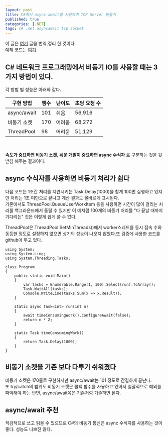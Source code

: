 ```yaml
---
layout: post
title: C#에서 async-await를 사용하여 TCP Server 만들기
published: true
categories: [.NET]
tags: c# .net asyncawait tcp socket
---
```

이 글은 [여기](http://qiita.com/tadokoro/items/76085061c38de3d021c0 ) 글을 번역,정리 한 것이다.  
예제 코드는 [여기](https://github.com/hythof/csharp_tcp_server_benchmark )  
  
  
## C# 네트워크 프로그래밍에서 비동기 IO를 사용할 때는 3가지 방법이 있다.  
각 방법 별 성능은 아래와 같다.  
  
| 구현 방법       | 행수 | 난이도 | 초당 요청 수 |
|----------------|------|--------|------------------|
| async/await    | 101  | 쉬움 | 56,916           |
| 비동기 소켓 | 170  | 어려움 | 68,272           |
| ThreadPool     | 98   | 어려움 | 51,129           |
  
<br/>
  
**속도가 중요하면 비동기 소켓**, **쉬운 개발이 중요하면 async 수식자** 로 구분하는 것을 뒷 받침 해주는 결과이다.  
  
  
  
## async 수식자를 사용하면 비동기 처리가 쉽다
다음 코드는 1초간 처리를 지연시키는 Task.Delay(1000)을 합계 100번 실행하고 있지만 처리는 1초 미만으로 끝나고 계산 결과도 올바르게 표시된다.  
기존에서도 ThreadPool.QueueUserWorkItem 등을 사용하면 시간이 많이 걸리는 처리를 백그라운드에서 돌릴 수 있지만 이 예처럼 100개의 비동기 처리를 "다 끝날 때까지 기다리는" 것은 이렇게 쉽게 쓸 수 없다.  
  
ThreadPool은 ThreadPool.SetMinThreads()에서 worker스레드를 동시 접속 수와 동등한 정도로 설정하지 않으면 상기의 성능이 나오지 않았다.또 검증에 사용한 코드를 github에 두고 있다.  
  
```
using System;
using System.Linq;
using System.Threading.Tasks;

class Program
{
    public static void Main()
    {
        var tasks = Enumerable.Range(1, 100).Select(run).ToArray();
        Task.WaitAll(tasks);
        Console.WriteLine(tasks.Sum(x => x.Result));
    }

    static async Task<int> run(int n)
    {
        await timeConsumingWork().ConfigureAwait(false);
        return n * 2;
    }

    static Task timeConsumingWork()
    {
        return Task.Delay(1000);
    }
}
```
  
  
  
## 비동기 소켓을 기존 보다 다루기 쉬워졌다
비동기 소켓은 170줄로 구현하지만 async/await는 101 정도로 간결하게 끝난다.  
또 try/catch의 범위도 비동기 소켓은 콜백 함수를 사용하고 있어서 일괄적으로 예외를 파악해야 하는 반면, async/await쪽은 기존처럼 기술하면 된다.  
  
  
  
## async/await 추천
직감적으로 쓰고 읽을 수 있으므로 C#의 비동기 통신은 async 수식자를 사용하는 것이 좋다. 성능도 나쁘진 않다.  
  